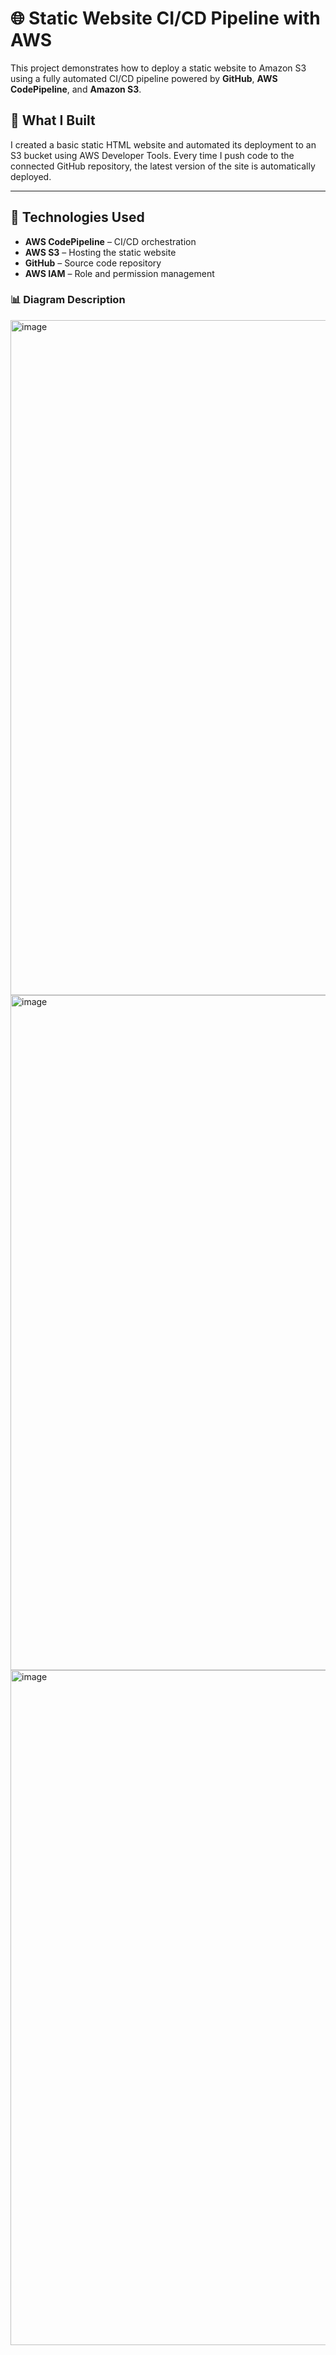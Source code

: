 # 🌐 Static Website CI/CD Pipeline with AWS

This project demonstrates how to deploy a static website to Amazon S3 using a fully automated CI/CD pipeline powered by **GitHub**, **AWS CodePipeline**, and **Amazon S3**.

## 🚀 What I Built

I created a basic static HTML website and automated its deployment to an S3 bucket using AWS Developer Tools. Every time I push code to the connected GitHub repository, the latest version of the site is automatically deployed.

---

## 🧰 Technologies Used

- **AWS CodePipeline** – CI/CD orchestration
- **AWS S3** – Hosting the static website
- **GitHub** – Source code repository
- **AWS IAM** – Role and permission management

### 📊 Diagram Description
<img width="1920" height="1080" alt="image" src="https://github.com/user-attachments/assets/6eb4623d-4081-4bf8-a5d2-3e190a977eb8" />

<img width="1920" height="1080" alt="image" src="https://github.com/user-attachments/assets/7c4b2921-a28c-4eb2-9ffa-fee1c7288e9c" />
<img width="1920" height="1080" alt="image" src="https://github.com/user-attachments/assets/7cd78017-0e71-4ad7-84fd-b3e2591b3192" />
